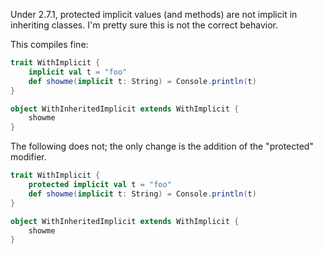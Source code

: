 Under 2.7.1, protected implicit values (and methods) are not implicit in inheriting classes. I'm pretty sure this is not the correct behavior.

This compiles fine:
```scala
trait WithImplicit {
	implicit val t = "foo"
	def showme(implicit t: String) = Console.println(t)
}

object WithInheritedImplicit extends WithImplicit {
	showme
}
```

The following does not; the only change is the addition of the "protected" modifier.

```scala
trait WithImplicit {
	protected implicit val t = "foo"
	def showme(implicit t: String) = Console.println(t)
}

object WithInheritedImplicit extends WithImplicit {
 	showme
}
```



